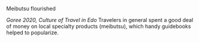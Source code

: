 Meibutsu flourished

*Goree 2020, Culture of Travel in Edo*
	Travelers in general spent a good deal of money on local specialty products (meibutsu), which handy guidebooks helped to popularize.
